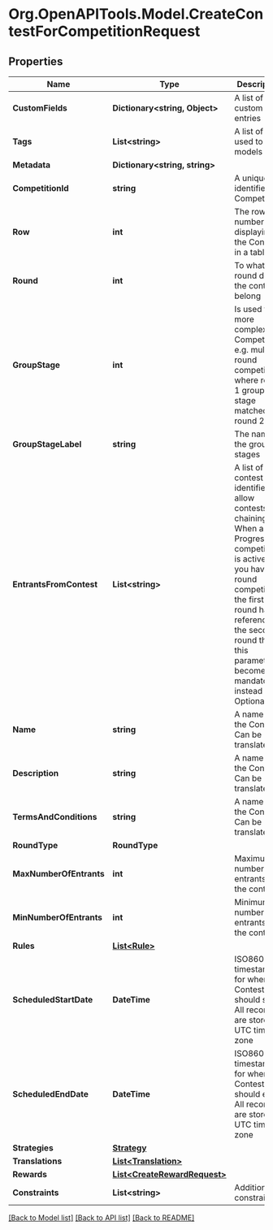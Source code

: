 
# Org.OpenAPITools.Model.CreateContestForCompetitionRequest

## Properties

Name | Type | Description | Notes
------------ | ------------- | ------------- | -------------
**CustomFields** | **Dictionary&lt;string, Object&gt;** | A list of custom field entries | [optional] 
**Tags** | **List&lt;string&gt;** | A list of id&#39;s used to tag models | [optional] 
**Metadata** | **Dictionary&lt;string, string&gt;** |  | [optional] 
**CompetitionId** | **string** | A unique identifier of a Competition | 
**Row** | **int** | The row number for displaying the Contest in a table | 
**Round** | **int** | To what round does the contest belong | 
**GroupStage** | **int** | Is used for more complex Competitions e.g. multi round competitions where round 1 group stage matched round 2 | [optional] 
**GroupStageLabel** | **string** | The name of the group stages | [optional] 
**EntrantsFromContest** | **List&lt;string&gt;** | A list of Ziqni contest identifiers to allow contests chaining. When a Progression competition is active and you have a 2 round competition the first round has to reference the second round then this parameter becomes mandatory instead of Optional. | [optional] 
**Name** | **string** | A name for the Contest. Can be translated | 
**Description** | **string** | A name for the Contest. Can be translated | [optional] 
**TermsAndConditions** | **string** | A name for the Contest. Can be translated | [optional] 
**RoundType** | **RoundType** |  | 
**MaxNumberOfEntrants** | **int** | Maximum number of entrants for the contest | [optional] 
**MinNumberOfEntrants** | **int** | Minimum number of entrants for the contest | 
**Rules** | [**List&lt;Rule&gt;**](Rule.md) |  | [optional] 
**ScheduledStartDate** | **DateTime** | ISO8601 timestamp for when a Contest should start. All records are stored in UTC time zone | 
**ScheduledEndDate** | **DateTime** | ISO8601 timestamp for when a Contest should end. All records are stored in UTC time zone | 
**Strategies** | [**Strategy**](Strategy.md) |  | 
**Translations** | [**List&lt;Translation&gt;**](Translation.md) |  | [optional] 
**Rewards** | [**List&lt;CreateRewardRequest&gt;**](CreateRewardRequest.md) |  | [optional] 
**Constraints** | **List&lt;string&gt;** | Additional constraints | 

[[Back to Model list]](../README.md#documentation-for-models)
[[Back to API list]](../README.md#documentation-for-api-endpoints)
[[Back to README]](../README.md)

